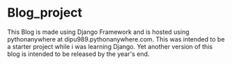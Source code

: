 # Blog_project
This Blog is made using Django Framework and is hosted using pythonanywhere at dipu989.pythonanywhere.com.
This was intended to be a starter project while i was learning Django.
Yet another version of this blog is intended to be released by the year's end.
